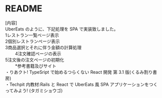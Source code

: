 # README
 
[内容]　　<br>
UberEats のように、下記処理を SPA で実装致しました。　　<br>
1レストラン一覧ベージ表示　　<br>
2個別レストランページ表示　　<br>
3商品選択とそれに伴う金額の計算処理<br>　　
4注文確認ページの表示　　<br>
5注文後の注文ページの初期化<br>　　
*参考書籍及びサイト　　<br>
・りあクト! TypeSript で始めるつらくない React 開発 第 3.1 版(くるみ割り書房) 　　<br>
・Techpit 内教材:Rails と React で UberEats 風 SPA アプリケーションをつくってみよう! (タガミショウゴ)　　

